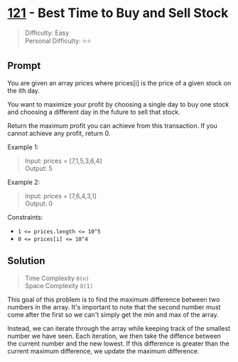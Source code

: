 # [121] - Best Time to Buy and Sell Stock

> Difficulty: Easy\
> Personal Difficulty: ⭐️⭐️

## Prompt

You are given an array prices where prices[i] is the price of a given stock on
the ith day.

You want to maximize your profit by choosing a single day to buy one stock and
choosing a different day in the future to sell that stock.

Return the maximum profit you can achieve from this transaction. If you cannot
achieve any profit, return 0.

Example 1:

> Input: prices = [7,1,5,3,6,4]\
> Output: 5

Example 2:

> Input: prices = [7,6,4,3,1]\
> Output: 0

Constraints:

- `1 <= prices.length <= 10^5`
- `0 <= prices[i] <= 10^4`

## Solution

> Time Complexity `O(n)`\
> Space Complexity `O(1)`

This goal of this problem is to find the maximum difference between two numbers
in the array. It's important to note that the second number must come after the
first so we can't simply get the min and max of the array.

Instead, we can iterate through the array while keeping track of the smallest
number we have seen. Each iteration, we then take the diffence between the
current number and the new lowest. If this difference is greater than the
current maximum difference, we update the maximum difference.

[121]: https://leetcode.com/problems/best-time-to-buy-and-sell-stock
